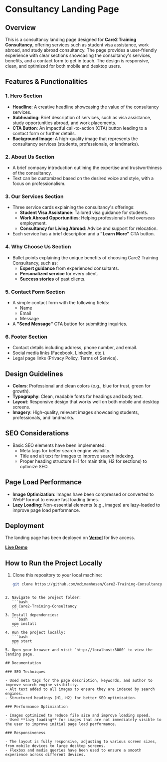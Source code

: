 # Consultancy Landing Page

## Overview

This is a consultancy landing page designed for **Care2 Training Consultancy**, offering services such as student visa assistance, work abroad, and study abroad consultancy. The page provides a user-friendly experience with clear sections showcasing the consultancy's services, benefits, and a contact form to get in touch. The design is responsive, clean, and optimized for both mobile and desktop users.

## Features & Functionalities

### 1. Hero Section

- **Headline**: A creative headline showcasing the value of the consultancy services.
- **Subheading**: Brief description of services, such as visa assistance, study opportunities abroad, and work placements.
- **CTA Button**: An impactful call-to-action (CTA) button leading to a contact form or further details.
- **Background Image**: A high-quality image that represents the consultancy services (students, professionals, or landmarks).

### 2. About Us Section

- A brief company introduction outlining the expertise and trustworthiness of the consultancy.
- Text can be customized based on the desired voice and style, with a focus on professionalism.

### 3. Our Services Section

- Three service cards explaining the consultancy's offerings:
  - **Student Visa Assistance**: Tailored visa guidance for students.
  - **Work Abroad Opportunities**: Helping professionals find overseas employment.
  - **Consultancy for Living Abroad**: Advice and support for relocation.
- Each service has a brief description and a **"Learn More"** CTA button.

### 4. Why Choose Us Section

- Bullet points explaining the unique benefits of choosing Care2 Training Consultancy, such as:
  - **Expert guidance** from experienced consultants.
  - **Personalized service** for every client.
  - **Success stories** of past clients.

### 5. Contact Form Section

- A simple contact form with the following fields:
  - Name
  - Email
  - Message
- A **"Send Message"** CTA button for submitting inquiries.

### 6. Footer Section

- Contact details including address, phone number, and email.
- Social media links (Facebook, LinkedIn, etc.).
- Legal page links (Privacy Policy, Terms of Service).

## Design Guidelines

- **Colors**: Professional and clean colors (e.g., blue for trust, green for growth).
- **Typography**: Clean, readable fonts for headings and body text.
- **Layout**: Responsive design that works well on both mobile and desktop screens.
- **Imagery**: High-quality, relevant images showcasing students, professionals, and landmarks.

## SEO Considerations

- Basic SEO elements have been implemented:
  - Meta tags for better search engine visibility.
  - Title and alt text for images to improve search indexing.
  - Proper heading structure (H1 for main title, H2 for sections) to optimize SEO.

## Page Load Performance

- **Image Optimization**: Images have been compressed or converted to WebP format to ensure fast loading times.
- **Lazy Loading**: Non-essential elements (e.g., images) are lazy-loaded to improve page load performance.

## Deployment

The landing page has been deployed on **[Vercel](https://vercel.com/)** for live access.

[**Live Demo**](https://care2training-consultancy.vercel.app/)

## How to Run the Project Locally

1. Clone this repository to your local machine:
   ```bash
   git clone https://github.com/mdimamhosen/Care2-Training-Consultancy.git
   ```

````

2. Navigate to the project folder:
   ```bash
   cd Care2-Training-Consultancy
   ```
3. Install dependencies:
   ```bash
   npm install
   ```
4. Run the project locally:
   ```bash
   npm start
   ```
5. Open your browser and visit `http://localhost:3000` to view the landing page.

## Documentation

### SEO Techniques

- Used meta tags for the page description, keywords, and author to improve search engine visibility.
- Alt text added to all images to ensure they are indexed by search engines.
- Structured headings (H1, H2) for better SEO optimization.

### Performance Optimization

- Images optimized to reduce file size and improve loading speed.
- Used **lazy loading** for images that are not immediately visible to the user to improve initial page load performance.

### Responsiveness

- The layout is fully responsive, adjusting to various screen sizes, from mobile devices to large desktop screens.
- Flexbox and media queries have been used to ensure a smooth experience across different devices.

````
